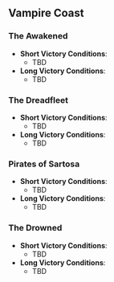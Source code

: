 ## Vampire Coast

### The Awakened

* **Short Victory Conditions**:
	* TBD
* **Long Victory Conditions**:
	* TBD

### The Dreadfleet

* **Short Victory Conditions**:
	* TBD
* **Long Victory Conditions**:
	* TBD

### Pirates of Sartosa

* **Short Victory Conditions**:
	* TBD
* **Long Victory Conditions**:
	* TBD

### The Drowned

* **Short Victory Conditions**:
	* TBD
* **Long Victory Conditions**:
	* TBD
